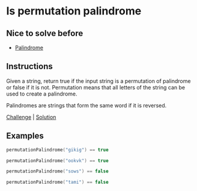 # Is permutation palindrome

## Nice to solve before

- [Palindrome](../basic/README.md)

## Instructions

Given a string, return true if the input string is a permutation of palindrome or false if it is not. 
Permutation means that all letters of the string can be used to create a palindrome.

Palindromes are strings that form the same word if it is reversed.

[Challenge](Challenge.kt) | [Solution](Solution.kt)

## Examples

```kotlin
permutationPalindrome("gikig") == true

permutationPalindrome("ookvk") == true

permutationPalindrome("sows") == false

permutationPalindrome("tami") == false
```
